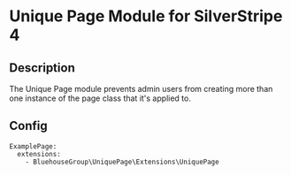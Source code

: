# Unique Page Module for SilverStripe 4

## Description
The Unique Page module prevents admin users from creating more than one instance of the page class that it's applied to.

## Config
```
ExamplePage:
  extensions:
    - BluehouseGroup\UniquePage\Extensions\UniquePage
```
